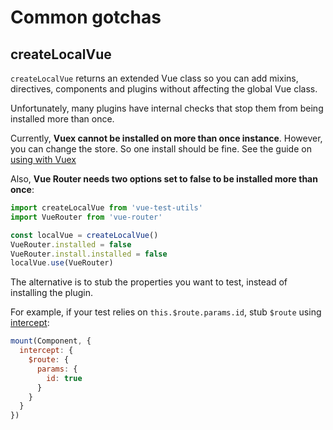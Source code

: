 # Common gotchas

## createLocalVue

`createLocalVue` returns an extended Vue class so you can add mixins, directives, components and plugins without affecting the global Vue class.

Unfortunately, many plugins have internal checks that stop them from being installed more than once.

Currently, **Vuex cannot be installed on more than once instance**. However, you can change the store. So one install should be fine. See the guide on [using with Vuex](guides/using-with-vuex.md)

Also, **Vue Router needs two options set to false to be installed more than once**:

```js
import createLocalVue from 'vue-test-utils'
import VueRouter from 'vue-router'

const localVue = createLocalVue()
VueRouter.installed = false
VueRouter.install.installed = false
localVue.use(VueRouter)
```

The alternative is to stub the properties you want to test, instead of installing the plugin.

For example, if your test relies on `this.$route.params.id`, stub `$route` using [intercept](mount.md):

```js
mount(Component, {
  intercept: {
    $route: {
      params: {
        id: true
      }
    }
  }
})
```
